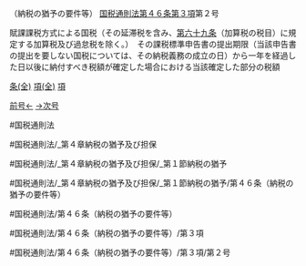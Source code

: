 （納税の猶予の要件等）
[国税通則法第４６条第３項](国税通則法＿＿＿＿＿第４６条第３項)第２号

賦課課税方式による国税（その延滞税を含み、[第六十九条](国税通則法＿＿＿＿＿第６９条第１項)（加算税の税目）に規定する加算税及び過怠税を除く。）　その課税標準申告書の提出期限（当該申告書の提出を要しない国税については、その納税義務の成立の日）から一年を経過した日以後に納付すべき税額が確定した場合における当該確定した部分の税額

[条(全)](国税通則法＿＿＿＿＿第４６条_.md)    [項(全)](国税通則法＿＿＿＿＿第４６条第３項_.md)    [項](国税通則法＿＿＿＿＿第４６条第３項.md)

[前号←](国税通則法＿＿＿＿＿第４６条第３項第１号.md)    [→次号](国税通則法＿＿＿＿＿第４６条第３項第３号.md)

#国税通則法

#国税通則法/_第４章納税の猶予及び担保

#国税通則法/_第４章納税の猶予及び担保/_第１節納税の猶予

#国税通則法/_第４章納税の猶予及び担保/_第１節納税の猶予/第４６条（納税の猶予の要件等）

#国税通則法/第４６条（納税の猶予の要件等）

#国税通則法/第４６条（納税の猶予の要件等）/第３項

#国税通則法/第４６条（納税の猶予の要件等）/第３項/第２号

